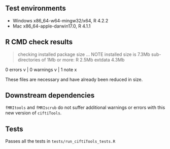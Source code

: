 ## Test environments

* Windows x86_64-w64-mingw32/x64, R 4.2.2
* Mac x86_64-apple-darwin17.0, R 4.1.1

## R CMD check results

> checking installed package size ... NOTE
    installed size is  7.3Mb
    sub-directories of 1Mb or more:
      R         2.5Mb
      extdata   4.3Mb

0 errors v | 0 warnings v | 1 note x

These files are necessary and have already been reduced in size.

## Downstream dependencies

`fMRItools` and `fMRIscrub` do not suffer additional warnings or errors with this new version of `ciftiTools`. 

## Tests

Passes all the tests in `tests/run_ciftiTools_tests.R`

